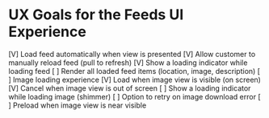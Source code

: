 #  UX Goals for the Feeds UI Experience

[V] Load feed automatically when view is presented
[V] Allow customer to manually reload feed (pull to refresh)
[V] Show a loading indicator while loading feed
[ ] Render all loaded feed items (location, image, description)
[ ] Image loading experience
    [V] Load when image view is visible (on screen)
    [V] Cancel when image view is out of screen
    [ ] Show a loading indicator while loading image (shimmer)
    [ ] Option to retry on image download error
    [ ] Preload when image view is near visible
